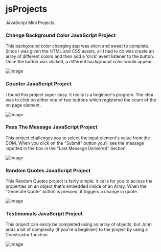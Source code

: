 # jsProjects
JavaScript Mini Projects.

### Change Background Color JavaScript Project
This background color changing app was short and sweet to complete. Since I was given the HTML and CSS assets, all I had to do was create an array of different colors and then add a ‘click' event listener to the button. Once the button was clicked, a different background color would appear.

![Image](https://github.com/vinaysomawat/jsProjects/blob/master/demoGIFs/changeBackground.gif)

### Counter JavaScript Project
I found this project super easy. It really is a beginner's program. The idea was to click on either one of two buttons which registered the count of the on page element.

![Image](https://github.com/vinaysomawat/jsProjects/blob/master/demoGIFs/counter.gif)

### Pass The Message JavaScript Project
This project challenges you to select the input element's value from the DOM. When you click on the “Submit” button you'll see the message inputted in the box in the “Last Message Delivered” Section.

![Image](https://github.com/vinaysomawat/jsProjects/blob/master/demoGIFs/passingMessage.gif)

### Random Quotes JavaScript Project
This Random Quotes project is fairly simple. It calls for you to access the properties on an object that's embedded inside of an Array. When the “Generate Quote” button is pressed, it triggers a change in quote.

![Image](https://github.com/vinaysomawat/jsProjects/blob/master/demoGIFs/randomtweet.gif)

### Testimonials JavaScript Project
This project can easily be completed using an array of objects, but John adds a bit of complexity (if you're a beginner) to the project by using a Constructor function.

![Image](https://github.com/vinaysomawat/jsProjects/blob/master/demoGIFs/testimonialSlider.gif)